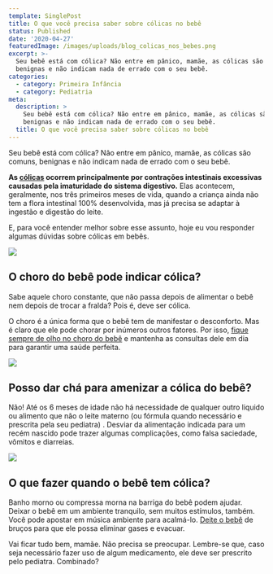```yaml
---
template: SinglePost
title: O que você precisa saber sobre cólicas no bebê
status: Published
date: '2020-04-27'
featuredImage: /images/uploads/blog_colicas_nos_bebes.png
excerpt: >-
  Seu bebê está com cólica? Não entre em pânico, mamãe, as cólicas são comuns,
  benignas e não indicam nada de errado com o seu bebê.
categories:
  - category: Primeira Infância
  - category: Pediatria
meta:
  description: >
    Seu bebê está com cólica? Não entre em pânico, mamãe, as cólicas são comuns,
    benignas e não indicam nada de errado com o seu bebê.
  title: O que você precisa saber sobre cólicas no bebê
---
```

Seu bebê está com cólica? Não entre em pânico, mamãe, as cólicas são comuns, benignas e não indicam nada de errado com o seu bebê.

**As **[**cólicas**](https://blog.gudaboo.com.br/posts/meu-bebe-se-espreme-todo-por-conta-da-colica-e-normal/)** ocorrem principalmente por contrações intestinais excessivas causadas pela imaturidade do sistema digestivo.** Elas acontecem, geralmente, nos três primeiros meses de vida, quando a criança ainda não tem a flora intestinal 100% desenvolvida, mas já precisa se adaptar à ingestão e digestão do leite.

E, para você entender melhor sobre esse assunto, hoje eu vou responder algumas dúvidas sobre cólicas em bebês.



![](/images/uploads/2.png)

## O choro do bebê pode indicar cólica?

Sabe aquele choro constante, que não passa depois de alimentar o bebê nem depois de trocar a fralda? Pois é, deve ser cólica. 

O choro é a única forma que o bebê tem de manifestar o desconforto. Mas é claro que ele pode chorar por inúmeros outros fatores. Por isso, [fique sempre de olho no choro do bebê](https://blog.gudaboo.com.br/posts/o-que-fazer-quando-meu-filho-chora/) e mantenha as consultas dele em dia para garantir uma saúde perfeita.



![](/images/uploads/3.png)

## Posso dar chá para amenizar a cólica do bebê?

Não! Até os 6 meses de idade não há necessidade de qualquer outro liquido ou alimento que não o leite materno (ou fórmula quando necessário e prescrita pela seu pediatra) . Desviar da alimentação indicada para um recém nascido pode trazer algumas complicações, como falsa saciedade, vômitos e diarreias.



![](/images/uploads/1.png)

## O que fazer quando o bebê tem cólica?

Banho morno ou compressa morna na barriga do bebê podem ajudar. Deixar o bebê em um ambiente tranquilo, sem muitos estímulos, também. Você pode apostar em música ambiente para acalmá-lo. [Deite o bebê](https://blog.gudaboo.com.br/posts/7-dicas-para-ajudar-o-seu-bebe-a-dormir/) de bruços para que ele possa eliminar gases e evacuar.

Vai ficar tudo bem, mamãe. Não precisa se preocupar. Lembre-se que, caso seja necessário fazer uso de algum medicamento, ele deve ser prescrito pelo pediatra. Combinado?
